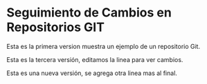 # Seguimiento de Cambios en Repositorios GIT

Esta es la primera version muestra un ejemplo de un repositorio Git.

Esta es la tercera versión, editamos la linea para ver cambios.

Esta es una nueva versión, se agrega otra linea mas al final.

